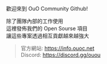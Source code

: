 歡迎來到 OuO Community Github! <br>

除了團隊內部的工作使用 <br>
這裡發佈我們的 Open Sourse 項目 <br>
讓這些專案透過相互貢獻越來越強大 <br>

> 官方網站: https://info.ouoc.net <br>
> Discord: https://discord.gg/ouou <br>